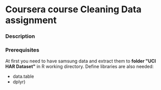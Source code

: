 # Coursera course Cleaning Data assignment

### Description


### Prerequisites
At first you need to have samsung data and extract them to **folder "UCI HAR Dataset"** in R working directory.
Define libraries are also needed:

 - data.table
 - dplyr)